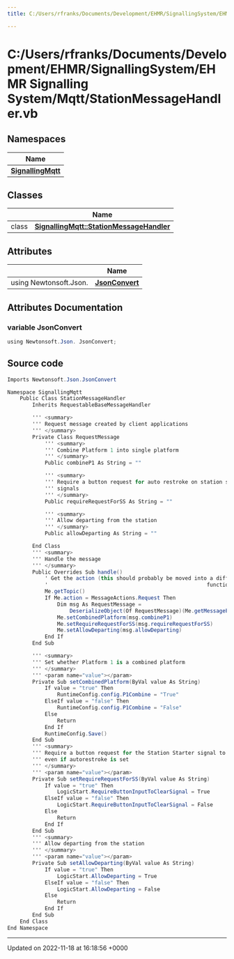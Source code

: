 ```yaml
---
title: C:/Users/rfranks/Documents/Development/EHMR/SignallingSystem/EHMR Signalling System/Mqtt/StationMessageHandler.vb

---
```


# C:/Users/rfranks/Documents/Development/EHMR/SignallingSystem/EHMR Signalling System/Mqtt/StationMessageHandler.vb



## Namespaces

| Name           |
| -------------- |
| **[SignallingMqtt](/SignallingSystem-doc/mainsystem/Namespaces/namespaceSignallingMqtt/)**  |

## Classes

|                | Name           |
| -------------- | -------------- |
| class | **[SignallingMqtt::StationMessageHandler](/SignallingSystem-doc/mainsystem/Classes/classSignallingMqtt_1_1StationMessageHandler/)**  |

## Attributes

|                | Name           |
| -------------- | -------------- |
| ﻿using Newtonsoft.Json. | **[JsonConvert](/SignallingSystem-doc/mainsystem/Files/StationMessageHandler_8vb/#variable-jsonconvert)**  |



## Attributes Documentation

### variable JsonConvert

```csharp
﻿using Newtonsoft.Json. JsonConvert;
```



## Source code

```csharp
Imports Newtonsoft.Json.JsonConvert

Namespace SignallingMqtt
    Public Class StationMessageHandler
        Inherits RequestableBaseMessageHandler

        ''' <summary>
        ''' Request message created by client applications
        ''' </summary>
        Private Class RequestMessage
            ''' <summary>
            ''' Combine Platform 1 into single platform
            ''' </summary>
            Public combineP1 As String = ""

            ''' <summary>
            ''' Require a button request for auto restroke on station starter
            ''' signals
            ''' </summary>
            Public requireRequestForSS As String = ""

            ''' <summary>
            ''' Allow departing from the station
            ''' </summary>
            Public allowDeparting As String = ""

        End Class
        ''' <summary>
        ''' Handle the message
        ''' </summary>
        Public Overrides Sub handle()
            ' Get the action (this should probably be moved into a different
            '                                                   function)
            Me.getTopic()
            If Me.action = MessageActions.Request Then
                Dim msg As RequestMessage =
                    DeserializeObject(Of RequestMessage)(Me.getMessagePayload())
                Me.setCombinedPlatform(msg.combineP1)
                Me.setRequireRequestForSS(msg.requireRequestForSS)
                Me.setAllowDeparting(msg.allowDeparting)
            End If
        End Sub

        ''' <summary>
        ''' Set whether Platform 1 is a combined platform
        ''' </summary>
        ''' <param name="value"></param>
        Private Sub setCombinedPlatform(ByVal value As String)
            If value = "true" Then
                RuntimeConfig.config.P1Combine = "True"
            ElseIf value = "false" Then
                RuntimeConfig.config.P1Combine = "False"
            Else
                Return
            End If
            RuntimeConfig.Save()
        End Sub
        ''' <summary>
        ''' Require a button request for the Station Starter signal to clear
        ''' even if autorestroke is set
        ''' </summary>
        ''' <param name="value"></param>
        Private Sub setRequireRequestForSS(ByVal value As String)
            If value = "true" Then
                LogicStart.RequireButtonInputToClearSignal = True
            ElseIf value = "false" Then
                LogicStart.RequireButtonInputToClearSignal = False
            Else
                Return
            End If
        End Sub
        ''' <summary>
        ''' Allow departing from the station
        ''' </summary>
        ''' <param name="value"></param>
        Private Sub setAllowDeparting(ByVal value As String)
            If value = "true" Then
                LogicStart.AllowDeparting = True
            ElseIf value = "false" Then
                LogicStart.AllowDeparting = False
            Else
                Return
            End If
        End Sub
    End Class
End Namespace
```


-------------------------------

Updated on 2022-11-18 at 16:18:56 +0000
